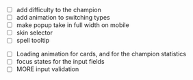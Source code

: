 - [ ] add difficulty to the champion
- [ ] add animation to switching types
- [ ] make popup take in full width on mobile
- [ ] skin selector
- [ ] spell tooltip

[//]: # (- [ ] inputvalidation: on change: remove the c-form-valid class)
- [ ] Loading animation for cards, and for the champion statistics
- [ ] focus states for the input fields
- [ ] MORE input validation
